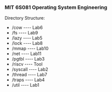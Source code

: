 ### MIT 6S081 Operating System Engineering  
Directory Structure:  
- /cow ---- Lab6
- /fs ---- Lab9
- /lazy ---- Lab5
- /lock ---- Lab8
- /mmap ---- Lab10
- /net ---- Lab11
- /pgtbl ---- Lab3
- /riscv ---- Tool
- /syscall ---- Lab2
- /thread ---- Lab7
- /traps ---- Lab4
- /util ---- Lab1
